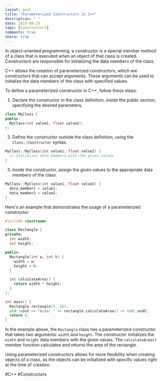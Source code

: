 ```yaml
---
layout: post
title: "Parameterized Constructors in C++"
description: " "
date: 2023-09-23
tags: [Constructors]
comments: true
share: true
---
```


In object-oriented programming, a constructor is a special member method of a class that is executed when an object of that class is created. Constructors are responsible for initializing the data members of the class.

C++ allows the creation of parameterized constructors, which are constructors that can accept arguments. These arguments can be used to initialize the data members of the class with specified values.

To define a parameterized constructor in C++, follow these steps:

1. Declare the constructor in the class definition, inside the public section, specifying the desired parameters.

```cpp
class MyClass {
public:
  MyClass(int value1, float value2);
};
```

2. Define the constructor outside the class definition, using the `Class::Constructor` syntax.

```cpp
MyClass::MyClass(int value1, float value2) {
  // Initialize data members with the given values
}
```

3. Inside the constructor, assign the given values to the appropriate data members of the class.

```cpp
MyClass::MyClass(int value1, float value2) {
  data_member1 = value1;
  data_member2 = value2;
}
```

Here's an example that demonstrates the usage of a parameterized constructor:

```cpp
#include <iostream>

class Rectangle {
private:
  int width;
  int height;

public:
  Rectangle(int w, int h) {
    width = w;
    height = h;
  }

  int calculateArea() {
    return width * height;
  }
};

int main() {
  Rectangle rectangle(5, 10);
  std::cout << "Area: " << rectangle.calculateArea() << std::endl;
  return 0;
}
```

In the example above, the `Rectangle` class has a parameterized constructor that takes two arguments: `width` and `height`. The constructor initializes the `width` and `height` data members with the given values. The `calculateArea()` member function calculates and returns the area of the rectangle.

Using parameterized constructors allows for more flexibility when creating objects of a class, as the objects can be initialized with specific values right at the time of creation.

#C++ #Constructors